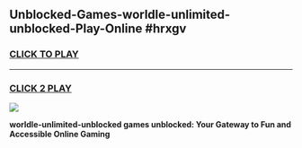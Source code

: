 
## Unblocked-Games-worldle-unlimited-unblocked-Play-Online #hrxgv
<h3>
<a href="https://news.freeplayer.one?title=worldle-unlimited-unblocked&ref=3">CLICK TO PLAY</a></h3>
<hr>

<h3>
<a href="https://news.freeplayer.one?title=worldle-unlimited-unblocked&ref=3">CLICK 2 PLAY</a>
  
</h3>

<a href="https://news.freeplayer.one?title=worldle-unlimited-unblocked&ref=3"><img src="https://clearcache.store/games.png"></a>


**worldle-unlimited-unblocked games unblocked: Your Gateway to Fun and Accessible Online Gaming**

